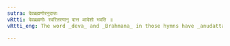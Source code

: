 ```yaml
---
sutra: देवब्रह्मणोरनुदात्तः
vRtti: देवब्रह्मणोः स्वरितस्यानु दात्त आदेशो भवति ॥
vRtti_eng: The word _deva_ and _Brahmana_ in those hymns have _anudatta_ accent.

---
```

